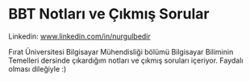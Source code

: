 # BBT Notları ve Çıkmış Sorular
Linkedin: www.linkedin.com/in/nurgulbedir

Fırat Üniversitesi Bilgisayar Mühendisliği bölümü Bilgisayar Biliminin Temelleri dersinde çıkardığım notları ve çıkmış soruları içeriyor. Faydalı olması dileğiyle :)
